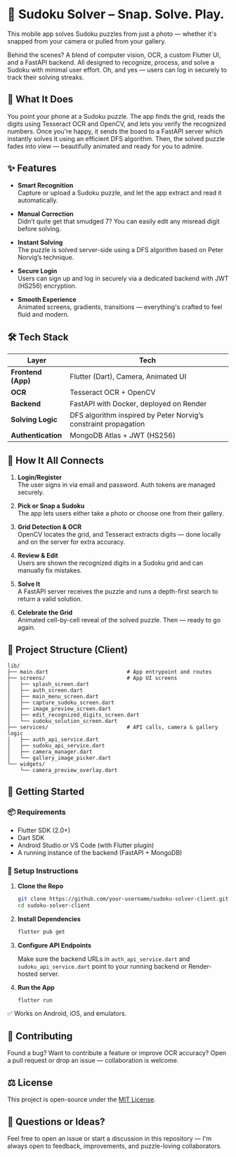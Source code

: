 # 🧠 Sudoku Solver – Snap. Solve. Play.

This mobile app solves Sudoku puzzles from just a photo — whether it's snapped from your camera or pulled from your gallery.

Behind the scenes? A blend of computer vision, OCR, a custom Flutter UI, and a FastAPI backend. All designed to recognize, process, and solve a Sudoku with minimal user effort. Oh, and yes — users can log in securely to track their solving streaks.

## 📸 What It Does

You point your phone at a Sudoku puzzle. The app finds the grid, reads the digits using Tesseract OCR and OpenCV, and lets you verify the recognized numbers. Once you're happy, it sends the board to a FastAPI server which instantly solves it using an efficient DFS algorithm. Then, the solved puzzle fades into view — beautifully animated and ready for you to admire.

## ✨ Features

- **Smart Recognition**  
  Capture or upload a Sudoku puzzle, and let the app extract and read it automatically.

- **Manual Correction**  
  Didn’t quite get that smudged 7? You can easily edit any misread digit before solving.

- **Instant Solving**  
  The puzzle is solved server-side using a DFS algorithm based on Peter Norvig’s technique.

- **Secure Login**  
  Users can sign up and log in securely via a dedicated backend with JWT (HS256) encryption.

- **Smooth Experience**  
  Animated screens, gradients, transitions — everything's crafted to feel fluid and modern.

## 🛠️ Tech Stack

| Layer               | Tech                                                                    |
| ------------------- | ----------------------------------------------------------------------- |
| **Frontend (App)**  | Flutter (Dart), Camera, Animated UI                                     |
| **OCR**             | Tesseract OCR + OpenCV                                                  |
| **Backend**         | FastAPI with Docker, deployed on Render                                 |
| **Solving Logic**   | DFS algorithm inspired by Peter Norvig’s constraint propagation         |
| **Authentication**  | MongoDB Atlas + JWT (HS256)                                             |

## 🔁 How It All Connects

1. **Login/Register**  
   The user signs in via email and password. Auth tokens are managed securely.

2. **Pick or Snap a Sudoku**  
   The app lets users either take a photo or choose one from their gallery.

3. **Grid Detection & OCR**  
   OpenCV locates the grid, and Tesseract extracts digits — done locally and on the server for extra accuracy.

4. **Review & Edit**  
   Users are shown the recognized digits in a Sudoku grid and can manually fix mistakes.

5. **Solve It**  
   A FastAPI server receives the puzzle and runs a depth-first search to return a valid solution.

6. **Celebrate the Grid**  
   Animated cell-by-cell reveal of the solved puzzle. Then — ready to go again.

## 📁 Project Structure (Client)

    lib/
    ├── main.dart                         # App entrypoint and routes
    ├── screens/                          # App UI screens
    │   ├── splash_screen.dart
    │   ├── auth_screen.dart
    │   ├── main_menu_screen.dart
    │   ├── capture_sudoku_screen.dart
    │   ├── image_preview_screen.dart
    │   ├── edit_recognized_digits_screen.dart
    │   └── sudoku_solution_screen.dart
    ├── services/                         # API calls, camera & gallery logic
    │   ├── auth_api_service.dart
    │   ├── sudoku_api_service.dart
    │   ├── camera_manager.dart
    │   └── gallery_image_picker.dart
    └── widgets/
        └── camera_preview_overlay.dart

## 🚀 Getting Started

### 📦 Requirements

- Flutter SDK (2.0+)
- Dart SDK
- Android Studio or VS Code (with Flutter plugin)
- A running instance of the backend (FastAPI + MongoDB)

### 🧰 Setup Instructions

1. **Clone the Repo**

    ```bash
    git clone https://github.com/your-username/sudoku-solver-client.git
    cd sudoku-solver-client
    ```

2. **Install Dependencies**

    ```bash
    flutter pub get
    ```

3. **Configure API Endpoints**

    Make sure the backend URLs in `auth_api_service.dart` and `sudoku_api_service.dart` point to your running backend or Render-hosted server.

4. **Run the App**

    ```bash
    flutter run
    ```

✅ Works on Android, iOS, and emulators.

## 🤝 Contributing

Found a bug? Want to contribute a feature or improve OCR accuracy? Open a pull request or drop an issue — collaboration is welcome.

## ⚖️ License

This project is open-source under the [MIT License](LICENSE).

## 💬 Questions or Ideas?

Feel free to open an issue or start a discussion in this repository — I'm always open to feedback, improvements, and puzzle-loving collaborators.